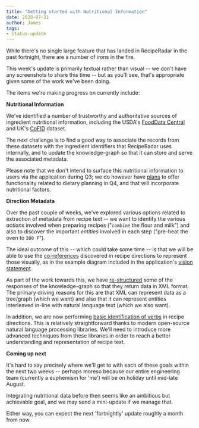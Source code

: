 ```yaml
---
title: "Getting started with Nutritional Information"
date: 2020-07-31
author: James
tags:
- status-update
---
```

While there's no single large feature that has landed in RecipeRadar in the past fortnight, there are a number of irons in the fire.

This week's update is primarily textual rather than visual -- we don't have any screenshots to share this time -- but as you'll see, that's appropriate given some of the work we've been doing.

The items we're making progress on currently include:

**Nutritional Information**

We've identified a number of trustworthy and authoritative sources of ingredient nutritional information, including the USDA's [FoodData Central](https://fdc.nal.usda.gov/) and UK's [CoFID](https://www.gov.uk/government/publications/composition-of-foods-integrated-dataset-cofid) dataset.

The next challenge is to find a good way to associate the records from these datasets with the ingredient identifiers that RecipeRadar uses internally, and to update the knowledge-graph so that it can store and serve the associated metadata.

Please note that we don't intend to surface this nutritional information to users via the application during Q3; we do however have [plans](https://github.com/openculinary/company/blob/main/roadmap/reciperadar.md#q4-2020) to offer functionality related to dietary planning in Q4, and that will incorporate nutritional factors.

**Direction Metadata**

Over the past couple of weeks, we've explored various options related to extraction of metadata from recipe text -- we want to identify the various _actions_ involved when preparing recipes ("`combine` the flour and milk") and also to discover the important _entities_ involved in each step ("pre-heat the oven to `200 F`").

The ideal outcome of this -- which could take some time -- is that we will be able to use the [co-references](https://en.wikipedia.org/wiki/Coreference) discovered in recipe directions to represent those visually, as in the example diagram included in the application's [vision statement](https://www.reciperadar.com/#about-vision).

As part of the work towards this, we have [re-structured](https://github.com/openculinary/knowledge-graph/pull/45) some of the responses of the knowledge-graph so that they return data in XML format. The primary driving reasons for this are that XML can represent data as a tree/graph (which we want) and also that it can represent entities interleaved in-line with natural language text (which we also want).

In addition, we are now performing [basic identification of verbs](https://github.com/openculinary/knowledge-graph/pull/47) in recipe directions. This is relatively straightforward thanks to modern open-source natural language processing libraries. We'll need to introduce more advanced techniques from these libraries in order to reach a better understanding and representation of recipe text.

**Coming up next**

It's hard to say precisely where we'll get to with each of these goals within the next two weeks -- perhaps moreso because our entire engineering team (currently a euphemism for 'me') will be on holiday until mid-late August.

Integrating nutritional data before then seems like an ambitious but achievable goal, and we may send a mini-update if we manage that.

Either way, you can expect the next 'fortnightly' update roughly a month from now.
